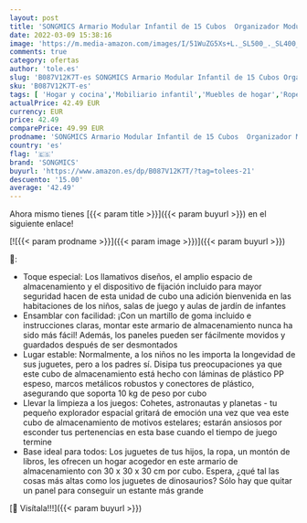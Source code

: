 ```yaml
---
layout: post
title: 'SONGMICS Armario Modular Infantil de 15 Cubos  Organizador Modular para niños  Estantes de Cubo de plástico  con Puertas  para Ropa  Zapatos  Juguetes  153 x 31 x 153 cm  Azul LPC902Q01'
date: 2022-03-09 15:38:16
image: 'https://m.media-amazon.com/images/I/51WuZG5Xs+L._SL500_._SL400_.jpg'
comments: true
category: ofertas
author: 'tole.es'
slug: 'B087V12K7T-es SONGMICS Armario Modular Infantil de 15 Cubos Organizador...'
sku: 'B087V12K7T-es'
tags: [ 'Hogar y cocina','Mobiliario infantil','Muebles de hogar','Roperos infantiles','songmics','zapatos', ]
actualPrice: 42.49 EUR
currency: EUR
price: 42.49
comparePrice: 49.99 EUR
prodname: 'SONGMICS Armario Modular Infantil de 15 Cubos  Organizador Modular para niños  Estantes de Cubo de plástico  con Puertas  para Ropa  Zapatos  Juguetes  153 x 31 x 153 cm  Azul LPC902Q01'
country: 'es'
flag: '🇪🇸'
brand: 'SONGMICS'
buyurl: 'https://www.amazon.es/dp/B087V12K7T/?tag=tolees-21'
descuento: '15.00'
average: '42.49'
---
```


Ahora mismo tienes [{{< param title >}}]({{< param buyurl >}}) en el siguiente enlace!

[![{{< param prodname >}}]({{< param image >}})]({{< param buyurl >}})

🔎:

- Toque especial: Los llamativos diseños, el amplio espacio de almacenamiento y el dispositivo de fijación incluido para mayor seguridad hacen de esta unidad de cubo una adición bienvenida en las habitaciones de los niños, salas de juego y aulas de jardín de infantes
- Ensamblar con facilidad: ¡Con un martillo de goma incluido e instrucciones claras, montar este armario de almacenamiento nunca ha sido más fácil! Además, los paneles pueden ser fácilmente movidos y guardados después de ser desmontados
- Lugar estable: Normalmente, a los niños no les importa la longevidad de sus juguetes, pero a los padres sí. Disipa tus preocupaciones ya que este cubo de almacenamiento está hecho con láminas de plástico PP espeso, marcos metálicos robustos y conectores de plástico, asegurando que soporta 10 kg de peso por cubo
- Llevar la limpieza a los juegos: Cohetes, astronautas y planetas - tu pequeño explorador espacial gritará de emoción una vez que vea este cubo de almacenamiento de motivos estelares; estarán ansiosos por esconder tus pertenencias en esta base cuando el tiempo de juego termine
- Base ideal para todos: Los juguetes de tus hijos, la ropa, un montón de libros, les ofrecen un hogar acogedor en este armario de almacenamiento con 30 x 30 x 30 cm por cubo. Espera, ¿qué tal las cosas más altas como los juguetes de dinosaurios? Sólo hay que quitar un panel para conseguir un estante más grande

[🛒 Visítala!!!]({{< param buyurl >}})
